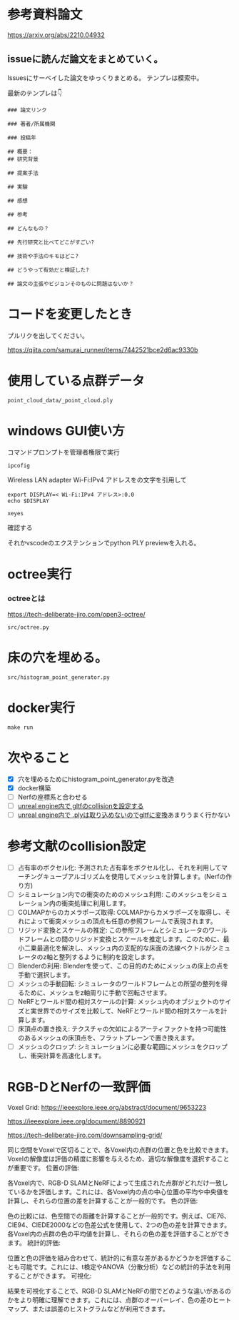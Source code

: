 # 参考資料論文

https://arxiv.org/abs/2210.04932

## issueに読んだ論文をまとめていく。

Issuesにサーベイした論文をゆっくりまとめる。
テンプレは模索中️。

最新のテンプレは👇
```
### 論文リンク

### 著者/所属機関

### 投稿年

## 概要：
## 研究背景

## 提案手法
 
## 実験

## 感想

## 参考

## どんなもの？

## 先行研究と比べてどこがすごい?

## 技術や手法のキモはどこ?

## どうやって有効だと検証した?

## 論文の主張やビジョンそのものに問題はないか？
```


# コードを変更したとき
プルリクを出してください。

https://qiita.com/samurai_runner/items/7442521bce2d6ac9330b

# 使用している点群データ
```
point_cloud_data/_point_cloud.ply
```
# windows GUI使い方
コマンドプロンプトを管理者権限で実行
```
ipcofig
```
Wireless LAN adapter Wi-Fi:IPv4 アドレスをの文字を引用して

```
export DISPLAY=< Wi-Fi:IPv4 アドレス>:0.0
echo $DISPLAY
```

```
xeyes
```

確認する

それかvscodeのエクステンションでpython PLY previewを入れる。

# octree実行
### octreeとは
https://tech-deliberate-jiro.com/open3-octree/

```
src/octree.py
```
# 床の穴を埋める。

```
src/histogram_point_generator.py
```
# docker実行
```
make run
```

# 次やること
- [x] 穴を埋めるためにhistogram_point_generator.pyを改造
- [x] docker構築
- [ ] Nerfの座標系と合わせる
- [ ] [unreal engine内で gltfのcollisionを設定する](https://forums.unrealengine.com/t/add-collision-and-socket-support-to-gltf-importer/133559)
- [ ] [unreal engine内で .plyは取り込めないのでgltfに変換](https://forums.unrealengine.com/t/add-collision-and-socket-support-to-gltf-importer/133559)あまりうまく行かない

# 参考文献のcollision設定
- [ ] 占有率のボクセル化: 予測された占有率をボクセル化し、それを利用してマーチングキューブアルゴリズムを使用してメッシュを計算します。(Nerfの作り方)
- [ ] シミュレーション内での衝突のためのメッシュ利用: このメッシュをシミュレーション内の衝突処理に利用します。
- [ ] COLMAPからのカメラポーズ取得: COLMAPからカメラポーズを取得し、それによって衝突メッシュの頂点も任意の参照フレームで表現されます。
- [ ] リジッド変換とスケールの推定: この参照フレームとシミュレータのワールドフレームとの間のリジッド変換とスケールを推定します。このために、最小二乗最適化を解決し、メッシュ内の支配的な床面の法線ベクトルがシミュレータのz軸と整列するように制約を設定します。
- [ ] Blenderの利用: Blenderを使って、この目的のためにメッシュの床上の点を手動で選択します。
- [ ] メッシュの手動回転: シミュレータのワールドフレームとの所望の整列を得るために、メッシュをz軸周りに手動で回転させます。
- [ ] NeRFとワールド間の相対スケールの計算: メッシュ内のオブジェクトのサイズと実世界でのサイズを比較して、NeRFとワールド間の相対スケールを計算します。
- [ ] 床頂点の置き換え: テクスチャの欠如によるアーティファクトを持つ可能性のあるメッシュの床頂点を、フラットプレーンで置き換えます。
- [ ] メッシュのクロップ: シミュレーションに必要な範囲にメッシュをクロップし、衝突計算を高速化します。

# RGB-DとNerfの一致評価

Voxel Grid:
https://ieeexplore.ieee.org/abstract/document/9653223

https://ieeexplore.ieee.org/document/8890921

https://tech-deliberate-jiro.com/downsampling-grid/

同じ空間をVoxelで区切ることで、各Voxel内の点群の位置と色を比較できます。Voxelの解像度は評価の精度に影響を与えるため、適切な解像度を選択することが重要です。
位置の評価:

各Voxel内で、RGB-D SLAMとNeRFによって生成された点群がどれだけ一致しているかを評価します。これには、各Voxel内の点の中心位置の平均や中央値を計算し、それらの位置の差を計算することが一般的です。
色の評価:

色の比較には、色空間での距離を計算することが一般的です。例えば、CIE76、CIE94、CIEDE2000などの色差公式を使用して、2つの色の差を計算できます。各Voxel内の点群の色の平均値を計算し、それらの色の差を評価することができます。
統計的評価:

位置と色の評価を組み合わせて、統計的に有意な差があるかどうかを評価することも可能です。これには、t検定やANOVA（分散分析）などの統計的手法を利用することができます。
可視化:

結果を可視化することで、RGB-D SLAMとNeRFの間でどのような違いがあるのかをより明確に理解できます。これには、点群のオーバーレイ、色の差のヒートマップ、または誤差のヒストグラムなどが利用できます。
